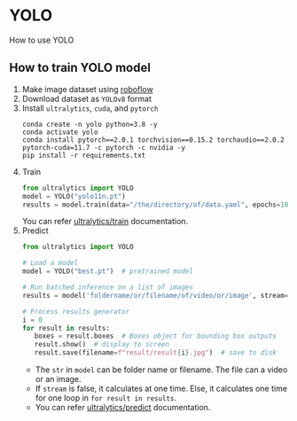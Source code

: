 # YOLO
How to use YOLO

## How to train YOLO model
1. Make image dataset using [roboflow](https://roboflow.com/) 
2. Download dataset as `YOLOv8` format
3. Install `ultralytics`, `cuda`, and `pytorch`
   ```shell
   conda create -n yolo python=3.8 -y
   conda activate yolo
   conda install pytorch==2.0.1 torchvision==0.15.2 torchaudio==2.0.2 pytorch-cuda=11.7 -c pytorch -c nvidia -y
   pip install -r requirements.txt
   ```
4. Train
   ```python
   from ultralytics import YOLO
   model = YOLO("yolo11n.pt")
   results = model.train(data="/the/directory/of/data.yaml", epochs=100, imgsz=640)
   ```
   You can refer [ultralytics/train](https://docs.ultralytics.com/modes/train) documentation.
5. Predict
   ```python
   from ultralytics import YOLO

   # Load a model
   model = YOLO("best.pt")  # pretrained model

   # Run batched inference on a list of images
   results = model('foldername/or/filename/of/video/or/image', stream=False)  # return a generator of Results objects

   # Process results generator
   i = 0
   for result in results:
      boxes = result.boxes  # Boxes object for bounding box outputs
      result.show()  # display to screen
      result.save(filename=f"result/result{i}.jpg")  # save to disk
   ```
   * The `str` in `model` can be folder name or filename. The file can a video or an image.
   * If `stream` is false, it calculates at one time. Else, it calculates one time for one loop in `for result in results`.
   * You can refer [ultralytics/predict](https://docs.ultralytics.com/modes/predict) documentation.
